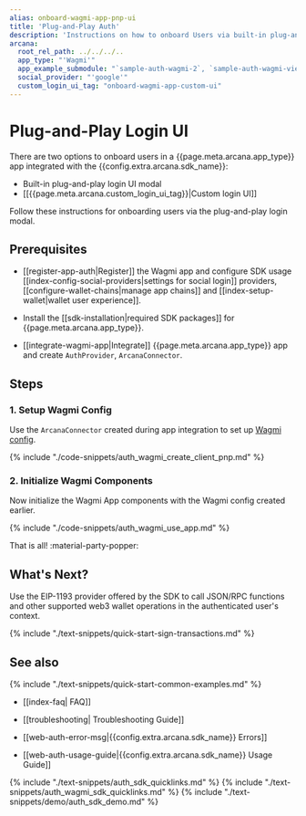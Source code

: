 ```yaml
---
alias: onboard-wagmi-app-pnp-ui
title: 'Plug-and-Play Auth'
description: 'Instructions on how to onboard Users via built-in plug-and-play login modal in Web3 Wagmi apps integrated with the Arcana Auth and Arcana Auth Wagmi SDKs.'
arcana:
  root_rel_path: ../../../..
  app_type: "'Wagmi'"
  app_example_submodule: "`sample-auth-wagmi-2`, `sample-auth-wagmi-viem`, `sample-auth-wagmi`"
  social_provider: "'google'"
  custom_login_ui_tag: "onboard-wagmi-app-custom-ui"
---
```


# Plug-and-Play Login UI 

There are two options to onboard users in a {{page.meta.arcana.app_type}} app integrated with the {{config.extra.arcana.sdk_name}}:

* Built-in plug-and-play login UI modal
* [[{{page.meta.arcana.custom_login_ui_tag}}|Custom login UI]]

Follow these instructions for onboarding users via the plug-and-play login modal.

## Prerequisites

* [[register-app-auth|Register]] the Wagmi app and configure SDK usage [[index-config-social-providers|settings for social login]] providers, [[configure-wallet-chains|manage app chains]] and [[index-setup-wallet|wallet user experience]].

* Install the [[sdk-installation|required SDK packages]] for {{page.meta.arcana.app_type}}.

* [[integrate-wagmi-app|Integrate]] {{page.meta.arcana.app_type}} app and create `AuthProvider`, `ArcanaConnector`.

## Steps

### 1. Setup Wagmi Config

Use the `ArcanaConnector` created during app integration to set up [Wagmi config](https://wagmi.sh/react/getting-started).

{% include "./code-snippets/auth_wagmi_create_client_pnp.md" %}

### 2. Initialize Wagmi Components

Now initialize the Wagmi App components with the Wagmi config created earlier.

{% include "./code-snippets/auth_wagmi_use_app.md" %}

That is all! :material-party-popper:

## What's Next?

Use the EIP-1193 provider offered by the SDK to call JSON/RPC functions and other supported web3 wallet operations in the authenticated user's context.

{% include "./text-snippets/quick-start-sign-transactions.md" %}

## See also

{% include "./text-snippets/quick-start-common-examples.md" %}

* [[index-faq| FAQ]]

* [[troubleshooting| Troubleshooting Guide]]

* [[web-auth-error-msg|{{config.extra.arcana.sdk_name}} Errors]]

* [[web-auth-usage-guide|{{config.extra.arcana.sdk_name}} Usage Guide]]

{% include "./text-snippets/auth_sdk_quicklinks.md" %}
{% include "./text-snippets/auth_wagmi_sdk_quicklinks.md" %}
{% include "./text-snippets/demo/auth_sdk_demo.md" %}

